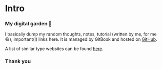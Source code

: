 # Intro

### My digital garden 🌱

I basically dump my random thoughts, notes, tutorial \(written by me, for me 😃\), important\(!\) links here. It is managed by GitBook and hosted on [GitHub](https://github.com/NafiAsib/notes).



A list of similar type websites can be found [here](similar-websites.md).

### Thank you

